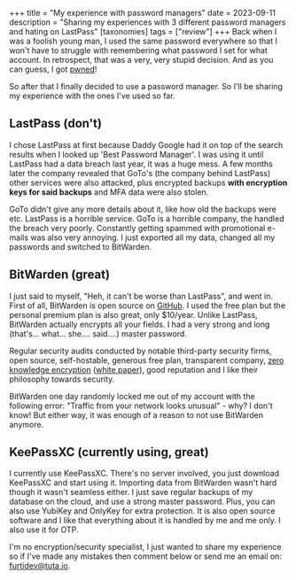 +++
title = "My experience with password managers"
date = 2023-09-11
description = "Sharing my experiences with 3 different password managers and hating on LastPass"
[taxonomies]
tags = ["review"]
+++
Back when I was a foolish young man, I used the same password everywhere so that I won't have to struggle with remembering what password I set for what account. In retrospect, that was a very, very stupid decision. And as you can guess, I got [pwned](https://haveibeenpwned.com/)!

So after that I finally decided to use a password manager. So I'll be sharing my experience with the ones I've used so far.

## LastPass (don't)
I chose LastPass at first because Daddy Google had it on top of the search results when I looked up 'Best Password Manager'. I was using it until LastPass had a data breach last year, it was a huge mess. A few months later the company revealed that GoTo's (the company behind LastPass) other services were also attacked, plus encrypted backups **with encryption keys for said backups** and MFA data were also stolen. 

GoTo didn't give any more details about it, like how old the backups were etc. LastPass is a horrible service. GoTo is a horrible company, the handled the breach very poorly. Constantly getting spammed with promotional e-mails was also very annoying. I just exported all my data, changed all my passwords and switched to BitWarden.

## BitWarden (great)
I just said to myself, "Heh, it can't be worse than LastPass", and went in. First of all, BitWarden is open source on [GitHub](https://github.com/bitwarden/). I used the free plan but the personal premium plan is also great, only $10/year. Unlike LastPass, BitWarden actually encrypts all your fields. I had a very strong and long (that's... what... she.... said....) master password. 

Regular security audits conducted by notable third-party security firms, open source, self-hostable, generous free plan, transparent company, [zero knowledge encryption](https://bitwarden.com/help/what-encryption-is-used/) ([white paper](https://bitwarden.com/resources/zero-knowledge-encryption-white-paper/)), good reputation and I like their philosophy towards security. 

BitWarden one day randomly locked me out of my account with the following error: "Traffic from your network looks unusual" - why? I don't know! But either way, it was enough of a reason to not use BitWarden anymore.

## KeePassXC (currently using, great)
I currently use KeePassXC. There's no server involved, you just download KeePassXC and start using it. Importing data from BitWarden wasn't hard though it wasn't seamless either. I just save regular backups of my database on the cloud, and use a strong master password. Plus, you can also use YubiKey and OnlyKey for extra protection. It is also open source software and I like that everything about it is handled by me and me only. I also use it for OTP.

I'm no encryption/security specialist, I just wanted to share my experience so if I've made any mistakes then comment below or send me an email on: [furtidev@tuta.io](mailto:furtidev@tuta.io).
